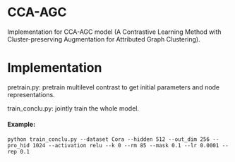 # CCA-AGC
Implementation for CCA-AGC model (A Contrastive Learning Method with Cluster-preserving Augmentation for Attributed Graph Clustering).

# Implementation
pretrain.py: pretrain multilevel contrast to get initial parameters and node representations.

train_conclu.py: jointly train the whole model.

#### Example:

```
python train_conclu.py --dataset Cora --hidden 512 --out_dim 256 --pro_hid 1024 --activation relu --k 0 --rm 85 --mask 0.1 --lr 0.0001 --rep 0.1
```

